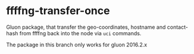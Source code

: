 # ffffng-transfer-once
Gluon package, that transfer the geo-coordinates, hostname and contact-hash from
ffffng back into the node via `uci` commands.

The package in this branch only works for gluon 2016.2.x

